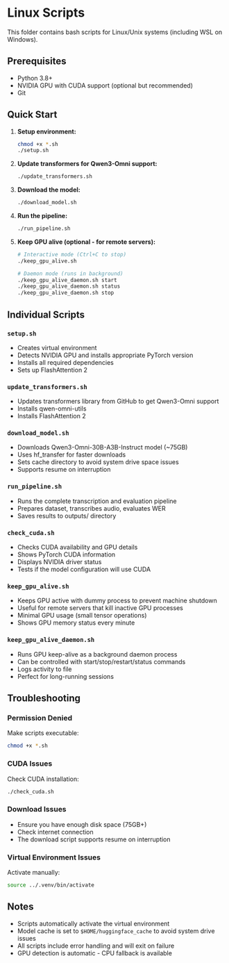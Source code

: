 # Linux Scripts

This folder contains bash scripts for Linux/Unix systems (including WSL on Windows).

## Prerequisites

- Python 3.8+
- NVIDIA GPU with CUDA support (optional but recommended)
- Git

## Quick Start

1. **Setup environment:**
   ```bash
   chmod +x *.sh
   ./setup.sh
   ```

2. **Update transformers for Qwen3-Omni support:**
   ```bash
   ./update_transformers.sh
   ```

3. **Download the model:**
   ```bash
   ./download_model.sh
   ```

4. **Run the pipeline:**
   ```bash
   ./run_pipeline.sh
   ```

5. **Keep GPU alive (optional - for remote servers):**
   ```bash
   # Interactive mode (Ctrl+C to stop)
   ./keep_gpu_alive.sh
   
   # Daemon mode (runs in background)
   ./keep_gpu_alive_daemon.sh start
   ./keep_gpu_alive_daemon.sh status
   ./keep_gpu_alive_daemon.sh stop
   ```

## Individual Scripts

### `setup.sh`
- Creates virtual environment
- Detects NVIDIA GPU and installs appropriate PyTorch version
- Installs all required dependencies
- Sets up FlashAttention 2

### `update_transformers.sh`
- Updates transformers library from GitHub to get Qwen3-Omni support
- Installs qwen-omni-utils
- Installs FlashAttention 2

### `download_model.sh`
- Downloads Qwen3-Omni-30B-A3B-Instruct model (~75GB)
- Uses hf_transfer for faster downloads
- Sets cache directory to avoid system drive space issues
- Supports resume on interruption

### `run_pipeline.sh`
- Runs the complete transcription and evaluation pipeline
- Prepares dataset, transcribes audio, evaluates WER
- Saves results to outputs/ directory

### `check_cuda.sh`
- Checks CUDA availability and GPU details
- Shows PyTorch CUDA information
- Displays NVIDIA driver status
- Tests if the model configuration will use CUDA

### `keep_gpu_alive.sh`
- Keeps GPU active with dummy process to prevent machine shutdown
- Useful for remote servers that kill inactive GPU processes
- Minimal GPU usage (small tensor operations)
- Shows GPU memory status every minute

### `keep_gpu_alive_daemon.sh`
- Runs GPU keep-alive as a background daemon process
- Can be controlled with start/stop/restart/status commands
- Logs activity to file
- Perfect for long-running sessions

## Troubleshooting

### Permission Denied
Make scripts executable:
```bash
chmod +x *.sh
```

### CUDA Issues
Check CUDA installation:
```bash
./check_cuda.sh
```

### Download Issues
- Ensure you have enough disk space (75GB+)
- Check internet connection
- The download script supports resume on interruption

### Virtual Environment Issues
Activate manually:
```bash
source ../.venv/bin/activate
```

## Notes

- Scripts automatically activate the virtual environment
- Model cache is set to `$HOME/huggingface_cache` to avoid system drive issues
- All scripts include error handling and will exit on failure
- GPU detection is automatic - CPU fallback is available
